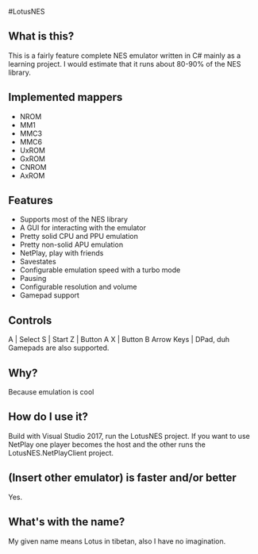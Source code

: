 #LotusNES
## What is this?
This is a fairly feature complete NES emulator written in C# mainly as a learning project. I would estimate that it runs about 80-90% of the NES library.

## Implemented mappers
- NROM
- MM1
- MMC3
- MMC6
- UxROM
- GxROM
- CNROM
- AxROM

## Features
- Supports most of the NES library
- A GUI for interacting with the emulator
- Pretty solid CPU and PPU emulation
- Pretty non-solid APU emulation
- NetPlay, play with friends
- Savestates
- Configurable emulation speed with a turbo mode
- Pausing
- Configurable resolution and volume
- Gamepad support

## Controls
A | Select
S | Start
Z | Button A
X | Button B
Arrow Keys | DPad, duh
Gamepads are also supported.

## Why?
Because emulation is cool

## How do I use it?
Build with Visual Studio 2017, run the LotusNES project. If you want to use NetPlay one player becomes the host and the other runs the LotusNES.NetPlayClient project.

## (Insert other emulator) is faster and/or better
Yes.

## What's with the name?
My given name means Lotus in tibetan, also I have no imagination.
